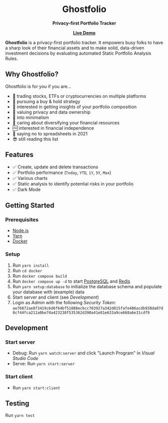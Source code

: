 <div align="center">
	<h1>Ghostfolio</h1>
	<p>
		<strong>Privacy-first Portfolio Tracker</strong>
	</p>
  <p>
    <a href="https://www.ghostfol.io"><strong>Live Demo</strong></a>
  </p>
</div>

**Ghostfolio** is a privacy-first portfolio tracker. It empowers busy folks to have a sharp look of their financial assets and to make solid, data-driven investment decisions by evaluating automated Static Portfolio Analysis Rules.

## Why Ghostfolio?

Ghostfolio is for you if you are...

<ul>
  <li>
    💼 trading stocks, ETFs or cryptocurrencies on multiple platforms
  </li>
  <li>
    🏦 pursuing a buy & hold strategy
  </li>
  <li>
    🎯 interested in getting insights of your portfolio composition
  </li>
  <li>
    👻 valuing privacy and data ownership
  </li>
  <li>
    🧘 into minimalism
  </li>
  <li>
    🧺 caring about diversifying your financial resources
  </li>
  <li>
    🆓 interested in financial independence
  </li>
  <li>
    🙅 saying no to spreadsheets in 2021
  </li>
  <li>
    😎 still reading this list
  </li>
</ul>

## Features

- ✅ Create, update and delete transactions
- ✅ Portfolio performance (`Today`, `YTD`, `1Y`, `5Y`, `Max`)
- ✅ Various charts
- ✅ Static analysis to identify potential risks in your portfolio
- ✅ Dark Mode

## Getting Started

### Prerequisites

- [Node.js](https://nodejs.org/en/download)
- [Yarn](https://yarnpkg.com/en/docs/install)
- [Docker](https://www.docker.com/products/docker-desktop)

### Setup

1. Run `yarn install`
2. Run `cd docker`
3. Run `docker compose build`
4. Run `docker compose up -d` to start [PostgreSQL](https://www.postgresql.org) and [Redis](https://redis.io)
5. Run `yarn setup:database` to initialize the database schema and populate your database with (example) data
6. Start server and client (see _Development_)
7. Login as _Admin_ with the following _Security Token_: `ae76872ae8f3419c6d6f64bf51888ecbcc703927a342d815fafe486acdb938da07d0cf44fca211a0be74a423238f535362d390a41e81e633a9ce668a6e31cdf9`

## Development

### Start server

- Debug: Run `yarn watch:server` and click "Launch Program" in _Visual Studio Code_
- Serve: Run `yarn start:server`

### Start client

- Run `yarn start:client`

## Testing

Run `yarn test`
